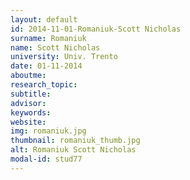 ```yaml
---
layout: default 
id: 2014-11-01-Romaniuk-Scott Nicholas
surname: Romaniuk
name: Scott Nicholas
university: Univ. Trento
date: 01-11-2014
aboutme: 
research_topic: 
subtitle: 
advisor: 
keywords: 
website: 
img: romaniuk.jpg
thumbnail: romaniuk_thumb.jpg
alt: Romaniuk Scott Nicholas
modal-id: stud77
---
```

